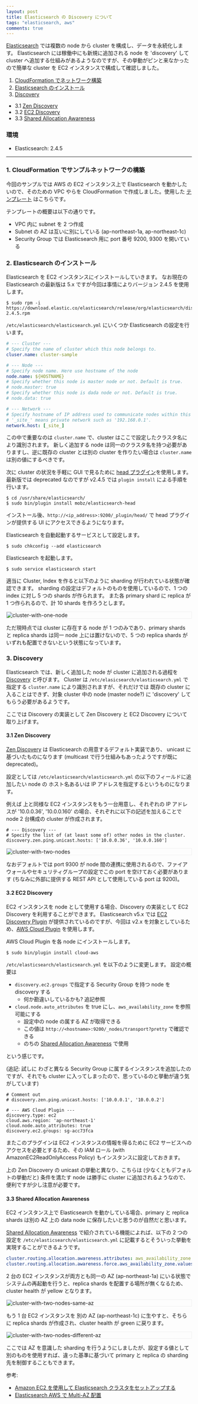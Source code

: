 ```yaml
---
layout: post
title: Elasticsearch の Discovery について
tags: "elasticsearch, aws"
comments: true
---
```


[Elasticsearch][8] では複数の node から cluster を構成し、データを永続化します。
Elasticsearch には稼働中にも新規に追加される node を 'discovery' して cluster へ追加する仕組みがあるようなのですが、その挙動がピンと来なかったので簡単な cluster を EC2 インスタンスで構成して確認しました。

1. [CloudFormation でネットワーク構築](#anchor1)
2. [Elasticsearch のインストール](#anchor2)
3. [Discovery](#anchor3)
  - 3.1 [Zen Discovery](#anchor3_1)
  - 3.2 [EC2 Discovery](#anchor3_2)
  - 3.3 [Shared Allocation Awareness](#anchor3_3)

### 環境

- Elasticsearch: 2.4.5

---

<div id="anchor1" />

### 1. CloudFormation でサンプルネットワークの構築

今回のサンプルでは AWS の EC2 インスタンス上で Elasticsearch を動かしたいので、そのための VPC やらを CloudFormation で作成しました。使用した [テンプレート][9] はこちらです。

テンプレートの概要は以下の通りです。

- VPC 内に subnet を 2 つ作成
- Subnet の AZ は互いに別にしている (ap-northeast-1a, ap-northeast-1c)
- Security Group では Elasticsearch 用に port 番号 9200, 9300 を開いている

<div id="anchor2" />

### 2. Elasticsearch のインストール

Elasticsearch を EC2 インスタンスにインストールしていきます。
なお現在の Elasticsearch の最新版は 5.x ですが今回は事情によりバージョン 2.4.5 を使用します。

```
$ sudo rpm -i https://download.elastic.co/elasticsearch/release/org/elasticsearch/distribution/rpm/elasticsearch/2.4.5/elasticsearch-2.4.5.rpm
```

`/etc/elasticsearch/elasticsearch.yml` にいくつか Elasticsearch の設定を行います。

```yml
# --- Cluster ---
# Specify the name of cluster which this node belongs to.
cluser.name: cluster-sample

# --- Node ---
# Specify node name. Here use hostname of the node
node.name: ${HOSTNAME}
# Specify whether this node is master node or not. Default is true.
# node.master: true
# Specify whether this node is dada node or not. Default is true.
# node.data: true

# --- Network ---
# Specify hostname of IP address used to communicate nodes within this host.
# '_site_' means private network such as '192.168.0.1'.
network.host: [_site_]
```

この中で重要なのは `cluster.name` で、cluster はここで設定したクラスタ名により識別されます。
新しく追加する node は同一のクラスタ名を持つ必要がありますし、逆に既存の cluster とは別の cluster を作りたい場合は `cluster.name` は別の値にするべきです。

次に cluster の状況を手軽に GUI で見るために [head プラグイン][2]を使用します。
最新版では deprecated なのですが v2.4.5 では `plugin install` による手順を行います。

```
$ cd /usr/share/elasticsearch/
$ sudo bin/plugin install mobz/elasticsearch-head
```

インストール後、`http://<ip_address>:9200/_plugin/head/` で head プラグインが提供する UI にアクセスできるようになります。

Elasticsearch を自動起動するサービスとして設定します。

```
$ sudo chkconfig --add elasticsearch
```

Elasticsearch を起動します。

```
$ sudo service elasticsearch start
```

適当に Cluster, Index を作ると以下のように sharding が行われている状態が確認できます。
sharding の設定はデフォルトのものを使用しているので、1 つの index に対し 5 つの shards が作られます。
また各 primary shard に replica が 1 つ作られるので、計 10 shards を作ろうとします。

<img
  src="/images/elasticsearch-cluster/cluster-with-one-node.png"
  title="cluster-with-one-node"
  alt="cluster-with-one-node"
  style="display: block; margin: 0 auto; border: 1px solid #eee"
/>

ただ現時点では cluster に存在する node が 1 つのみであり、primary shards と replica shards は同一 node 上には置けないので、5 つの replica shards がいずれも配置できないという状態になっています。

<div id="anchor3" />

### 3. Discovery

Elasticsearch では、新しく追加した node が cluster に追加される過程を [Discovery][3] と呼びます。
Cluster は `/etc/elasicsearch/elasticsearch.yml` で指定する `cluster.name` により識別されますが、それだけでは 既存の cluster に入ることはできず、対象 cluster 中の node (master node?) に 'discovery' してもらう必要があるようです。

ここでは Discovery の実装として Zen Discovery と EC2 Discovery について取り上げます。

<div id="anchor3_1" />

#### 3.1 Zen Discovery

[Zen Discovery][4] は Elasticsearch の用意するデフォルト実装であり、 unicast に基づいたものになります (multicast で行う仕組みもあったようですが既に deprecated)。

設定としては `/etc/elasticsearch/elasticsearch.yml` の以下のフィールドに追加したい node の ホスト名あるいは IP アドレスを指定するというものになります。

例えば 上と同様な EC2 インスタンスをもう一台用意し、それぞれの IP アドレスが '10.0.0.36', '10.0.0.160' の場合、それぞれに以下の記述を加えることで node 2 台構成の cluster が作成されます。

```
# --- Discovery ---
# Specify the list of (at least some of) other nodes in the cluster.
discovery.zen.ping.unicast.hosts: ['10.0.0.36', '10.0.0.160']
```

<img
  src="/images/elasticsearch-cluster/cluster-with-two-nodes.png"
  title="cluster-with-two-nodes"
  alt="cluster-with-two-nodes"
  style="display: block; margin: 0 auto; border: 1px solid #eee"
/>

なおデフォルトでは port 9300 が node 間の連携に使用されるので、ファイアウォールやセキュリティグループの設定でこの port を空けておく必要があります (ちなみに外部に提供する REST API として使用している port は 9200)。

<div id="anchor3_2" />

#### 3.2 EC2 Discovery

EC2 インスタンスを node として使用する場合、Discovery の実装として EC2 Discovery を利用することができます。
Elasticsearch v5.x では [EC2 Discovery Plugin][6] が提供されているのですが、今回は v2.x を対象としているため、[AWS Cloud Plugin][5] を使用します。

AWS Cloud Plugin を各 node にインストールします。

```
$ sudo bin/plugin install cloud-aws
```

`/etc/elasticsearch/elasticsearch.yml` を以下のように変更します。
設定の概要は

- `discovery.ec2.groups` で指定する Security Group を持つ node を discovery する 
  - 何か勘違いしているかも? 追記参照
- `cloud.node.auto_attributes` を true にし、`aws_availability_zone` を参照可能にする
  - 設定中の node の属する AZ が取得できる
  - この値は `http://<hostname>:9200/_nodes/transport?pretty` で確認できる
  - のちの [Shared Allocation Awareness](#anchor3_3) で使用

という感じです。

(追記: 試しに わざと異なる Security Group に属するインスタンスを追加したのですが、それでも cluster に入ってしまったので、思っているのと挙動が違う気がしています)

```
# Comment out
# discovery.zen.ping.unicast.hosts: ['10.0.0.1', '10.0.0.2']

# --- AWS Cloud Plugin ---
discovery.type: ec2
cloud.aws.region: 'ap-northeast-1'
cloud.node.auto_attributes: true
discovery.ec2.groups: sg-acc73fca
```

またこのプラグインは EC2 インスタンスの情報を得るために EC2 サービスへのアクセスを必要とするため、その IAM ロール (with AmazonEC2ReadOnlyAccess Policy) もインスタンスに設定しておきます。

上の Zen Discovery の unicast の挙動と異なり、こちらは (少なくともデフォルトの挙動だと) 条件を満たす node は勝手に cluster に追加されるようなので、便利ですが少し注意が必要です。

<div id="anchor3_3" />

#### 3.3 Shared Allocation Awareness

EC2 インスタンス上で Elasticsearch を動かしている場合、primary と replica shards は別の AZ 上の data node に保存したいと思うのが自然だと思います。

[Shared Allocation Awareness][7] で紹介されている機能によれば、以下の 2 つの設定を `/etc/elasticsearch/elasticsearch.yml` に記載するとそういった挙動を実現することができるようです。

```yml
cluster.routing.allocation.awareness.attributes: aws_availability_zone
cluster.routing.allocation.awareness.force.aws_availability_zone.values: ap-northeast-1a, ap-northeast-1c
```

2 台の EC2 インスタンスが両方とも同一の AZ (ap-northeast-1a) にいる状態でシステムの再起動を行うと、replica shards を配置する場所が無くなるため、cluster health が yellow となります。

<img
  src="/images/elasticsearch-cluster/cluster-with-two-nodes-same-az.png"
  title="cluster-with-two-nodes-same-az"
  alt="cluster-with-two-nodes-same-az"
  style="display: block; margin: 0 auto; border: 1px solid #eee"
/>

もう 1 台 EC2 インスタンスを 別の AZ (ap-northeast-1c) に生やすと、そちらに replica shards が作成され、cluster health が green に戻ります。

<img
  src="/images/elasticsearch-cluster/cluster-with-two-nodes-different-az.png"
  title="cluster-with-two-nodes-different-az"
  alt="cluster-with-two-nodes-different-az"
  style="display: block; margin: 0 auto; border: 1px solid #eee"
/>

ここでは AZ を意識した sharding を行うようにしましたが、設定する値として別のものを使用すれば、違った基準に基づいて primary と replica の sharding 先を制御することもできます。

参考:

- [Amazon EC2 を使用して Elasticsearch クラスタをセットアップする][1]
- [Elasticsearch AWS で Multi-AZ 配置][10]

[1]: https://www.elastic.co/jp/blog/setting-up-es-cluster-on-ec2
[2]: https://github.com/mobz/elasticsearch-head
[3]: https://www.elastic.co/guide/en/elasticsearch/reference/2.4/modules-discovery.html
[4]: https://www.elastic.co/guide/en/elasticsearch/reference/current/modules-discovery-zen.html
[5]: https://www.elastic.co/guide/en/elasticsearch/plugins/2.4/cloud-aws.html
[6]: https://www.elastic.co/guide/en/elasticsearch/plugins/5.4/discovery-ec2.html
[7]: https://www.elastic.co/guide/en/elasticsearch/reference/2.4/allocation-awareness.html
[8]: https://www.elastic.co/products/elasticsearch
[9]: https://github.com/tiqwab/example/blob/master/sample-elasticsearch-cluster/es-cfn-template.yml
[10]: https://medium.com/hello-elasticsearch/elasticsearch-aws-%E3%81%A7-multi-az-%E9%85%8D%E7%BD%AE-e638a0262916
